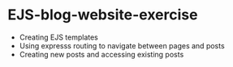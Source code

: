 # EJS-blog-website-exercise

- Creating EJS templates
- Using expresss routing to navigate between pages and posts
- Creating new posts and accessing existing posts
